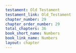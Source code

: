 ```yaml
---
testament: Old Testament
testament_link: Old_Testament
chapter_number: 29
chapter_order_number: 29
total_chapters: 36
book_short_name: Numbers
book_link_name: Numbers
layout: chapter
---
```

